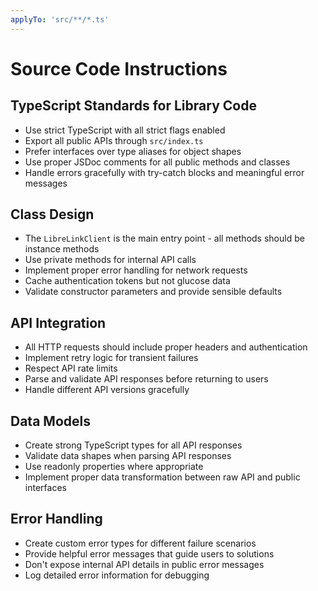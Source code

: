```yaml
---
applyTo: 'src/**/*.ts'
---
```


# Source Code Instructions

## TypeScript Standards for Library Code

- Use strict TypeScript with all strict flags enabled
- Export all public APIs through `src/index.ts`
- Prefer interfaces over type aliases for object shapes
- Use proper JSDoc comments for all public methods and classes
- Handle errors gracefully with try-catch blocks and meaningful error messages

## Class Design

- The `LibreLinkClient` is the main entry point - all methods should be instance methods
- Use private methods for internal API calls
- Implement proper error handling for network requests
- Cache authentication tokens but not glucose data
- Validate constructor parameters and provide sensible defaults

## API Integration

- All HTTP requests should include proper headers and authentication
- Implement retry logic for transient failures
- Respect API rate limits
- Parse and validate API responses before returning to users
- Handle different API versions gracefully

## Data Models

- Create strong TypeScript types for all API responses
- Validate data shapes when parsing API responses
- Use readonly properties where appropriate
- Implement proper data transformation between raw API and public interfaces

## Error Handling

- Create custom error types for different failure scenarios
- Provide helpful error messages that guide users to solutions
- Don't expose internal API details in public error messages
- Log detailed error information for debugging
